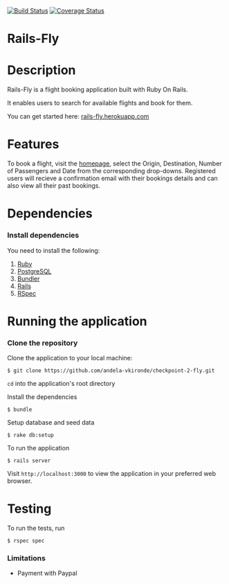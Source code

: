[![Build Status](https://travis-ci.org/andela-vkironde/checkpoint-2-fly.svg?branch=develop)](https://travis-ci.org/andela-vkironde/checkpoint-2-fly)
[![Coverage Status](https://coveralls.io/repos/github/andela-vkironde/checkpoint-2-fly/badge.svg?branch=develop)](https://coveralls.io/github/andela-vkironde/checkpoint-2-fly?branch=develop)

# Rails-Fly


# Description

Rails-Fly is a flight booking application built with Ruby On Rails.

It enables users to search for available flights and book for them.

You can get started here: [rails-fly.herokuapp.com](https://rails-fly.herokuapp.com)

# Features

To book a flight, visit the [homepage](https://rails-fly.herokuapp.com), select the Origin, Destination, Number of Passengers and Date from the corresponding drop-downs.
Registered users will recieve a confirmation email with their bookings details and can also view all their past bookings.

# Dependencies

### Install dependencies

You need to install the following:

1. [Ruby](https://github.com/rbenv/rbenv)
2. [PostgreSQL](http://www.postgresql.org/download/macosx/)
3. [Bundler](http://bundler.io/)
4. [Rails](http://guides.rubyonrails.org/getting_started.html#installing-rails)
5. [RSpec](http://rspec.info/)


# Running the application

### Clone the repository

Clone the application to your local machine:

```
$ git clone https://github.com/andela-vkironde/checkpoint-2-fly.git
```

```cd``` into the application's root directory


Install the dependencies

```
$ bundle
```

Setup database and seed data

```
$ rake db:setup
```

To run the application

```
$ rails server
```
Visit `http://localhost:3000` to view the application in your preferred web browser.

# Testing

To run the tests, run
```
$ rspec spec
```

### Limitations

- Payment with Paypal
